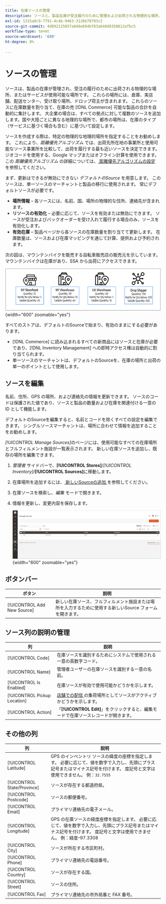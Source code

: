 ```yaml
---
title: 在庫ソースの管理
description: ソースと、製品在庫が受注履行のために管理および出荷される物理的な場所、またはサービスが使用可能な場所を定義する方法について説明します。
exl-id: 1315a8c9-7791-4c4b-9463-3126b79793c2
source-git-commit: 4d89212585fa846eb94bf83a640d0358812afbc5
workflow-type: tm+mt
source-wordcount: '689'
ht-degree: 0%

---
```


# ソースの管理

ソースは、製品の在庫が管理され、受注の履行のために出荷される物理的な場所、またはサービスが使用可能な場所です。 これらの場所には、倉庫、実店舗、配送センター、受け取り場所、ドロップ荷主が含まれます。 これらのソースに在庫数量を割り当て、在庫の売 [!DNL Commerce] 可能な製品の合計を自動的に集計します。 大企業の場合は、すべての拠点に対して複数のソースを追加します。国や大陸ごとに異なる地理的な場所で、都市の場所は、在庫のタイプ（サービスに基づく場合も含む）に基づいて設定します。

ソースを作成する際は、特定の物理的な地理的場所を指定することをお勧めします。 これにより、_距離優先アルゴリズム_ では、出荷先所在地の事業所と使用可能なソース事業所を比較して、出荷を履行する最も近いソースを決定できます。 ジオコードを使用する、Google マップまたはオフライン計算を使用できます。 この _距離優先アルゴリズム_ の詳細については、[ 距離優先アルゴリズムの設定 ](distance-priority-algorithm.md) を参照してください。

まず、更新はできるが無効にできない _デフォルトのSource_ を用意します。 このソースは、単一ソースのマーチャントと製品の移行に使用されます。 常にデフォルトソースが必要です。

- **場所情報** – 各ソースには、名前、国、場所の物理的な住所、連絡先が含まれます。
- **リソースの有効化** – 必要に応じて、ソースを有効または無効にできます。 ソースが受注およびバックオーダーを受け入れて履行する場合のみ、ソースを有効化します。
- **有効在庫** – 製品ページから各ソースの在庫数量を割り当てて更新します。 在庫数量は、ソースおよび在庫マッピングを通じて計算、提供および予約されます。

次の図は、マウンテンバイクを販売する自転車販売店の販売元を示しています。マウンテンバイクは在庫があり、SSA から出荷にアクセスできます。

![ ソース図の例 ](assets/diagram-sources.png){width="600" zoomable="yes"}

すべてのストアは、デフォルトのSourceで始まり、有効のままにする必要があります。

- [!DNL Commerce] に読み込まれるすべての新商品にはソースと在庫が必要であり、[!DNL Inventory Management] への即時アクセス権は自動的に割り当てられます。
- 単一ソースのマーチャントは、デフォルトのSourceを、在庫の場所と出荷の単一のポイントとして使用します。

## ソースを編集

名前、住所、GPS の場所、および連絡先の情報を更新できます。 ソースのコードは保護された値であり、ソースと製品の数量および在庫を関連付ける一意の ID として機能します。

デフォルトのSourceを編集すると、名前とコードを除くすべての設定を編集できます。 シングルソースマーチャントは、場所に合わせて情報を追加することをお勧めします。

_[!UICONTROL Manage Sources]_&#x200B;のページには、使用可能なすべての在庫場所とフルフィルメント施設が一覧表示されます。 新しい在庫ソースを追加し、既存の場所を編集できます。

1. _管理者_ サイドバーで、**[!UICONTROL Stores]**/_[!UICONTROL Inventory]_/**[!UICONTROL Sources]**&#x200B;に移動します。

1. 在庫場所を追加するには、[ 新しいSourceの追加 ](sources-add.md) を参照してください。

1. 在庫ソースを検索し、_編集_ モードで開きます。

1. 情報を更新し、変更内容を保存します。

   ![ ソースの管理 ](assets/inventory-sources.png){width="600" zoomable="yes"}

## ボタンバー

| ボタン | 説明 |
|--|--|
| [!UICONTROL Add New Source] | 新しい在庫ソース、フルフィルメント施設または場所を入力するために使用する新しいSource フォームを開きます。 |

## ソース列の説明の管理

| 列 | 説明 |
|--|--|
| [!UICONTROL Code] | 在庫ソースを識別するためにシステムで使用される一意の英数字コード。 |
| [!UICONTROL Name] | 管理者ユーザーの在庫ソースを識別する一意の名前。 |
| [!UICONTROL Is Enabled] | 在庫ソースが有効で使用可能かどうかを示します。 |
| [!UICONTROL Pickup Location] | [ 店舗での配信 ](../stores-purchase/shipping-in-store-delivery.md) の集荷場所としてソースがアクティブかどうかを示します。 |
| [!UICONTROL Action] | 「**[!UICONTROL Edit]**」をクリックすると、編集モードで在庫ソースレコードが開きます。 |

## その他の列

| 列 | 説明 |
|--- |--- |
| [!UICONTROL Latitude] | GPS のインベントリ ソースの緯度の座標を指定します。 必要に応じて、値を数字で入力し、先頭にプラス記号またはマイナス記号を付けます。 度記号と文字は使用できません。 例：`32.7555` |
| [!UICONTROL State/Province] | ソースが存在する都道府県。 |
| [!UICONTROL Postcode] | ソースの郵便番号。 |
| [!UICONTROL Email] | プライマリ連絡先の電子メール。 |
| [!UICONTROL Longitude] | GPS の在庫ソースの経度座標を指定します。 必要に応じて、値を数字で入力し、先頭にプラス記号またはマイナス記号を付けます。 度記号と文字は使用できません。 例：経度–97.3308 |
| [!UICONTROL City] | ソースが所在する市区町村。 |
| [!UICONTROL Phone] | プライマリ連絡先の電話番号。 |
| [!UICONTROL Country] | ソースが存在する国。 |
| [!UICONTROL Street] | ソースの住所。 |
| [!UICONTROL Fax] | プライマリ連絡先の市外局番と FAX 番号。 |
